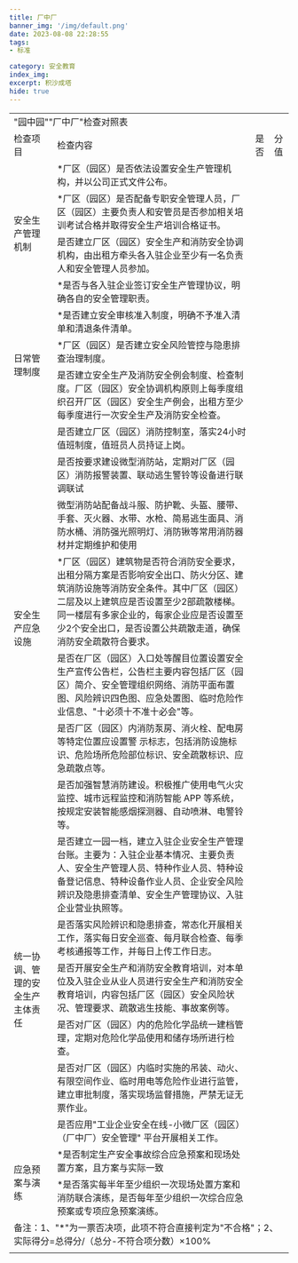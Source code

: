 ```yaml
---
title: 厂中厂
banner_img: '/img/default.png'
date: 2023-08-08 22:28:55
tags:
- 标准

category: 安全教育
index_img:
excerpt: 积沙成塔
hide: true
---
```






<table>
  <tbody>
    <tr>
      <td colspan="4">"园中园""厂中厂"检查对照表</td>
    </tr>
    <tr>
      <td>检查项目</td>
      <td>检查内容</td>
      <td>是否</td>
      <td>分值</td>
    </tr>
    <tr>
      <td rowspan="4">安全生产管理机制</td>
      <td>*厂区（园区）是否依法设置安全生产管理机构，并以公司正式文件公布。</td>
      <td></td>
      <td>     </td>
    </tr>
    <tr>
      <td>*厂区（园区）是否配备专职安全管理人员，厂区（园区）主要负责人和安管员是否参加相关培训考试合格并取得安全生产培训合格证书。</td>
      <td></td>
      <td>     </td>
    </tr>
    <tr>
      <td>是否建立厂区（园区）安全生产和消防安全协调机构，由出租方牵头各入驻企业至少有一名负责人和安全管理人员参加。</td>
      <td></td>
      <td>     </td>
    </tr>
    <tr>
      <td>*是否与各入驻企业签订安全生产管理协议，明确各自的安全管理职责。</td>
      <td></td>
      <td>     </td>
    </tr>
    <tr>
      <td rowspan="3">日常管理制度</td>
      <td>*是否建立安全审核准入制度，明确不予准入清单和清退条件清单。</td>
      <td></td>
      <td>     </td>
    </tr>
    <tr>
      <td>*厂区（园区）是否建立安全风险管控与隐患排查治理制度。</td>
      <td></td>
      <td>     </td>
    </tr>
    <tr>
      <td>是否建立安全生产及消防安全例会制度、检查制度。厂区（园区）安全协调机构原则上每季度组织召开厂区（园区）安全生产例会，出租方至少每季度进行一次安全生产及消防安全检查。</td>
      <td></td>
      <td>     </td>
    </tr>
    <tr>
      <td rowspan="7">安全生产应急设施</td>
      <td>是否建立厂区（园区）消防控制室，落实24小时值班制度，值班员人员持证上岗。</td>
      <td></td>
      <td>     </td>
    </tr>
    <tr>
      <td>是否按要求建设微型消防站，定期对厂区（园区）消防报警装置、联动逃生警铃等设备进行联调联试</td>
      <td></td>
      <td>     </td>
    </tr>
    <tr>
      <td>微型消防站配备战斗服、防护靴、头盔、腰带、手套、灭火器、水带、水枪、简易逃生面具、消防水桶、消防强光照明灯、消防锹等常用消防器材并定期维护和使用</td>
      <td></td>
      <td>     </td>
    </tr>
    <tr>
      <td>*厂区（园区）建筑物是否符合消防安全要求，出租分隔方案是否影响安全出口、防火分区、建筑消防设施等消防安全条件。其中厂区（园区）二层及以上建筑应是否设置至少2部疏散楼梯。同一楼层有多家企业的，每家企业应是否设置至少2个安全出口，是否设置公共疏散走道，确保消防安全疏散符合要求。</td>
      <td></td>
      <td>     </td>
    </tr>
    <tr>
      <td>是否在厂区（园区）入口处等醒目位置设置安全生产宣传公告栏，公告栏主要内容包括厂区（园区）简介、安全管理组织网络、消防平面布置图、风险辨识四色图、应急处置图、临时危险作业信息、"十必须十不准十必会"等。</td>
      <td></td>
      <td>     </td>
    </tr>
    <tr>
      <td>是否厂区（园区）内消防泵房、消火栓、配电房等特定位置应设置警 示标志，包括消防设施标识、危险场所危险部位标识、安全疏散标识、应急疏散点等。</td>
      <td></td>
      <td>     </td>
    </tr>
    <tr>
      <td>是否加强智慧消防建设。积极推广使用电气火灾监控、城市远程监控和消防智能 APP 等系统，按规定安装智能感烟探测器、自动喷淋、电警铃等。</td>
      <td></td>
      <td>     </td>
    </tr>
    <tr>
      <td rowspan="6">统一协调、管理的安全生产主体责任</td>
      <td>是否建立一园一档，建立入驻企业安全生产管理台账。主要为：入驻企业基本情况、主要负责人、安全生产管理人员、特种作业人员、特种设备登记信息、特种设备作业人员、企业安全风险辨识及隐患排查清单、安全生产管理协议、入驻企业营业执照等。</td>
      <td></td>
      <td>     </td>
    </tr>
    <tr>
      <td>是否落实风险辨识和隐患排查，常态化开展相关工作，落实每日安全巡查、每月联合检查、每季考核通报等工作，并每日上传工作日志。</td>
      <td></td>
      <td>     </td>
    </tr>
    <tr>
      <td>是否开展安全生产和消防安全教育培训，对本单位及入驻企业从业人员进行安全生产和消防安全教育培训，内容包括厂区（园区）安全风险状况、管理要求、疏散逃生技能、事故案例等。</td>
      <td></td>
      <td>     </td>
    </tr>
    <tr>
      <td>是否对厂区（园区）内的危险化学品统一建档管理，定期对危险化学品使用和储存场所进行检查。</td>
      <td></td>
      <td>     </td>
    </tr>
    <tr>
      <td>是否对厂区（园区）内临时实施的吊装、动火、有限空间作业、临时用电等危险作业进行监管，建立审批制度，落实现场监督措施，严禁无证无票作业。</td>
      <td></td>
      <td>     </td>
    </tr>
    <tr>
      <td>是否应用"工业企业安全在线-小微厂区（园区）（厂中厂）安全管理" 平台开展相关工作。</td>
      <td></td>
      <td>     </td>
    </tr>
    <tr>
      <td rowspan="2">应急预案与演练</td>
      <td>*是否制定生产安全事故综合应急预案和现场处置方案，且方案与实际一致</td>
      <td></td>
      <td>     </td>
    </tr>
    <tr>
      <td>*是否落实每半年至少组织一次现场处置方案和消防联合演练，是否每年至少组织一次综合应急预案或专项应急预案演练。</td>
      <td></td>
      <td>     </td>
    </tr>
    <tr>
      <td colspan="4">备注：1、"*"为一票否决项，此项不符合直接判定为"不合格"；2、实际得分=总得分/（总分-不符合项分数）×100%</td>
    </tr>
    <tr>
      <td></td>
      <td></td>
      <td></td>
      <td></td>
    </tr>
  </tbody>
</table>